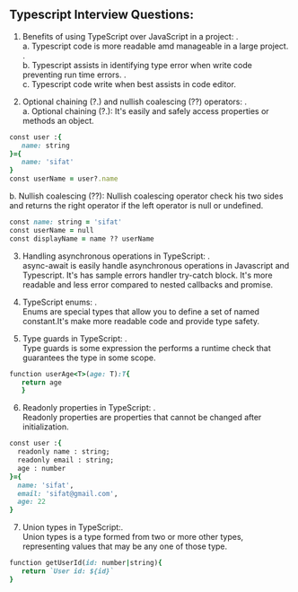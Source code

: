 ## Typescript Interview Questions:

1. Benefits of using TypeScript over JavaScript in a project: .\
   a. Typescript code is more readable amd manageable in a large project. .\
   b. Typescript assists in identifying type error when write code preventing run time errors. .\
   c. Typescript code write when best assists in code editor.

2. Optional chaining (?.) and nullish coalescing (??) operators: .\
 a. Optional chaining (?.): It's easily and safely access properties or methods an object. 
 ```ruby
 const user :{
    name: string
 }={
    name: 'sifat'
 } 
 const userName = user?.name
 ``` 
 b.  Nullish coalescing (??): Nullish coalescing operator check his two sides and returns the right operator if the left operator is null or undefined. 
 ```ruby
 const name: string = 'sifat' 
 const userName = null 
 const displayName = name ?? userName
 ``` 

3. Handling asynchronous operations in TypeScript: .\
 async-await is easily handle asynchronous operations in Javascript and Typescript. It's has sample errors handler try-catch block. It's more readable and less error compared to nested callbacks and promise.

4. TypeScript enums: .\
 Enums are special types that allow you to define a set of named constant.It's make more readable code and provide type safety.

5. Type guards in TypeScript: .\
 Type guards is some expression the performs a runtime check that guarantees the type in some scope. 
 ```ruby
 function userAge<T>(age: T):T{
    return age
    }
 ``` 
6. Readonly properties in TypeScript: .\
 Readonly properties are properties that cannot be changed after initialization. 
  ```ruby
  const user :{
    readonly name : string;
    readonly email : string;
    age : number
  }={
    name: 'sifat',
    email: 'sifat@gmail.com',
    age: 22
  }
  ```

7. Union types in TypeScript:.\
 Union types is a type formed from two or more other types, representing values that may be any one of those type. 
 ```ruby
 function getUserId(id: number|string){
    return `User id: ${id}`
 }
 ```
 